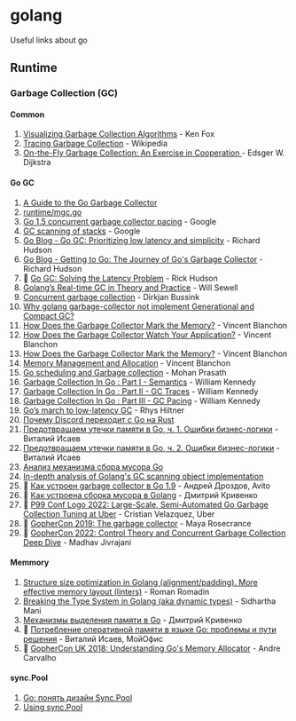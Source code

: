 # golang
Useful links about go

## Runtime

### Garbage Collection (GC)

#### Common
1. [Visualizing Garbage Collection Algorithms](https://spin.atomicobject.com/2014/09/03/visualizing-garbage-collection-algorithms/) - Ken Fox
2. [Tracing Garbage Collection](https://en.wikipedia.org/wiki/Tracing_garbage_collection) - Wikipedia
3. [On-the-Fly Garbage Collection: An Exercise in Cooperation ](https://lamport.azurewebsites.net/pubs/garbage.pdf) - Edsger W. Dijkstra

#### Go GC
1. [A Guide to the Go Garbage Collector](https://go.dev/doc/gc-guide)
2. [runtime/mgc.go](https://github.com/golang/go/blob/dev.boringcrypto.go1.17/src/runtime/mgc.go#L5)
3. [Go 1.5 concurrent garbage collector pacing](https://docs.google.com/document/d/1wmjrocXIWTr1JxU-3EQBI6BK6KgtiFArkG47XK73xIQ/edit#heading=h.xy314pvxblbm) - Google
4. [GC scanning of stacks](https://docs.google.com/document/d/1un-Jn47yByHL7I0aVIP_uVCMxjdM5mpelJhiKlIqxkE/edit#heading=h.bvezjdnoi4no) - Google
5. [Go Blog - Go GC: Prioritizing low latency and simplicity](https://go.dev/blog/go15gc) - Richard Hudson
6. [Go Blog - Getting to Go: The Journey of Go's Garbage Collector](https://go.dev/blog/ismmkeynote) - Richard Hudson
7. :movie_camera: [Go GC: Solving the Latency Problem](https://www.youtube.com/watch?v=aiv1JOfMjm0&list=PL2ntRZ1ySWBf-_z-gHCOR2N156Nw930Hm&index=17) - Rick Hudson
8. [Golang’s Real-time GC in Theory and Practice](https://making.pusher.com/golangs-real-time-gc-in-theory-and-practice/) - Will Sewell
9. [Concurrent garbage collection](https://github.com/rubinius/rubinius-website-archive/blob/cf54187d421275eec7d2db0abd5d4c059755b577/_posts/2013-06-22-concurrent-garbage-collection.markdown) - Dirkjan Bussink
10. [Why golang garbage-collector not implement Generational and Compact GC?](https://groups.google.com/g/golang-nuts/c/KJiyv2mV2pU)
11. [How Does the Garbage Collector Mark the Memory?](https://medium.com/a-journey-with-go/go-how-does-the-garbage-collector-mark-the-memory-72cfc12c6976) - Vincent Blanchon
12. [How Does the Garbage Collector Watch Your Application?](https://medium.com/a-journey-with-go/go-how-does-the-garbage-collector-watch-your-application-dbef99be2c35) - Vincent Blanchon
13. [How Does the Garbage Collector Mark the Memory?](https://medium.com/a-journey-with-go/go-how-does-the-garbage-collector-mark-the-memory-72cfc12c6976) - Vincent Blanchon
14. [Memory Management and Allocation](https://medium.com/a-journey-with-go/go-memory-management-and-allocation-a7396d430f44) - Vincent Blanchon
15. [Go scheduling and Garbage collection](https://medium.com/@openmohan/go-scheduling-and-garbage-collection-91b5144bc26b) - Mohan Prasath
16. [Garbage Collection In Go : Part I - Semantics](https://www.ardanlabs.com/blog/2018/12/garbage-collection-in-go-part1-semantics.html) - William Kennedy
17. [Garbage Collection In Go : Part II - GC Traces](https://www.ardanlabs.com/blog/2019/05/garbage-collection-in-go-part2-gctraces.html) - William Kennedy
18. [Garbage Collection In Go : Part III - GC Pacing](https://www.ardanlabs.com/blog/2019/07/garbage-collection-in-go-part3-gcpacing.html) - William Kennedy
19. [Go’s march to low-latency GC](https://blog.twitch.tv/en/2016/07/05/gos-march-to-low-latency-gc-a6fa96f06eb7/#2f2f) - Rhys Hiltner
20. [Почему Discord переходит с Go на Rust](https://habr.com/ru/post/487116/)
21. [Предотвращаем утечки памяти в Go, ч. 1. Ошибки бизнес-логики](https://habr.com/ru/company/ncloudtech/blog/675390/) - Виталий Исаев
22. [Предотвращаем утечки памяти в Go, ч. 2. Ошибки бизнес-логики](https://habr.com/ru/company/ncloudtech/blog/676960/) - Виталий Исаев
23. [Анализ механизма сбора мусора Go](https://russianblogs.com/article/3396205378/)
24. [In-depth analysis of Golang's GC scanning object implementation](https://blog.600mb.com/a?ID=01750-8ccdc0e3-5fd3-47c1-a302-88bf6c5be2fa)
25. :movie_camera: [Как устроен garbage collector в Go 1.9](https://www.youtube.com/watch?v=CX4GSErFenI) - Андрей Дроздов, Avito
26. :movie_camera: [Как устроена сборка мусора в Golang](https://www.youtube.com/watch?v=CX4GSErFenI) - Дмитрий Кривенко
27. :movie_camera: [P99 Conf Logo 2022: Large-Scale, Semi-Automated Go Garbage Collection Tuning at Uber](https://www.youtube.com/watch?v=vmFWSGE51w0) - Cristian Velazquez, Uber
28. :movie_camera: [GopherCon 2019: The garbage collector](https://www.youtube.com/watch?v=gPxFOMuhnUU) - Maya Rosecrance
29. :movie_camera: [GopherCon 2022: Control Theory and Concurrent Garbage Collection Deep Dive](https://www.youtube.com/watch?v=We-8RSk4eZA&list=PL2ntRZ1ySWBfiSJSt-zPRbVSMDfK0EwQC) - Madhav Jivrajani

#### Memmory 
1. [Structure size optimization in Golang (alignment/padding). More effective memory layout (linters)](https://itnext.io/structure-size-optimization-in-golang-alignment-padding-more-effective-memory-layout-linters-fffdcba27c61) - Roman Romadin
2. [Breaking the Type System in Golang (aka dynamic types)](https://medium.com/@utter_babbage/breaking-the-type-system-in-golang-aka-dynamic-types-8b86c35d897b) - Sidhartha Mani
3. [Механизмы выделения памяти в Go](https://www.youtube.com/watch?v=CX4GSErFenI) - Дмитрий Кривенко
4. :movie_camera: [Потребление оперативной памяти в языке Go: проблемы и пути решения](https://www.youtube.com/watch?v=_BbhmaZupqs) - Виталий Исаев, МойОфис
5. :movie_camera: [GopherCon UK 2018: Understanding Go's Memory Allocator](https://www.youtube.com/results?search_query=go+garbage+collector) - Andre Carvalho

#### sync.Pool
1. [Go: понять дизайн Sync.Pool](https://dev-gang.ru/article/go-ponjat-dizain-syncpool-cpvecztx8e/)
2. [Using sync.Pool](https://developer20.com/using-sync-pool/)
